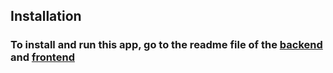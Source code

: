 ## Installation

### To install and run this app, go to the readme file of the [backend](./backend/README.md) and [frontend](./frontend/README.md)
